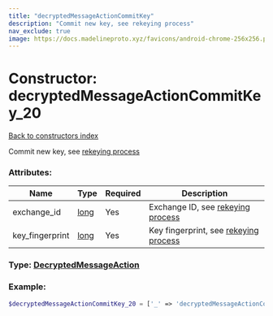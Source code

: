 ```yaml
---
title: "decryptedMessageActionCommitKey"
description: "Commit new key, see rekeying process"
nav_exclude: true
image: https://docs.madelineproto.xyz/favicons/android-chrome-256x256.png
---
```

# Constructor: decryptedMessageActionCommitKey\_20  
[Back to constructors index](index.md)



Commit new key, see [rekeying process](https://core.telegram.org/api/end-to-end/pfs)

### Attributes:

| Name     |    Type       | Required | Description |
|----------|---------------|----------|-------------|
|exchange\_id|[long](../types/long.md) | Yes|Exchange ID, see [rekeying process](https://core.telegram.org/api/end-to-end/pfs)|
|key\_fingerprint|[long](../types/long.md) | Yes|Key fingerprint, see [rekeying process](https://core.telegram.org/api/end-to-end/pfs)|



### Type: [DecryptedMessageAction](../types/DecryptedMessageAction.md)


### Example:

```php
$decryptedMessageActionCommitKey_20 = ['_' => 'decryptedMessageActionCommitKey', 'exchange_id' => long, 'key_fingerprint' => long];
```  
